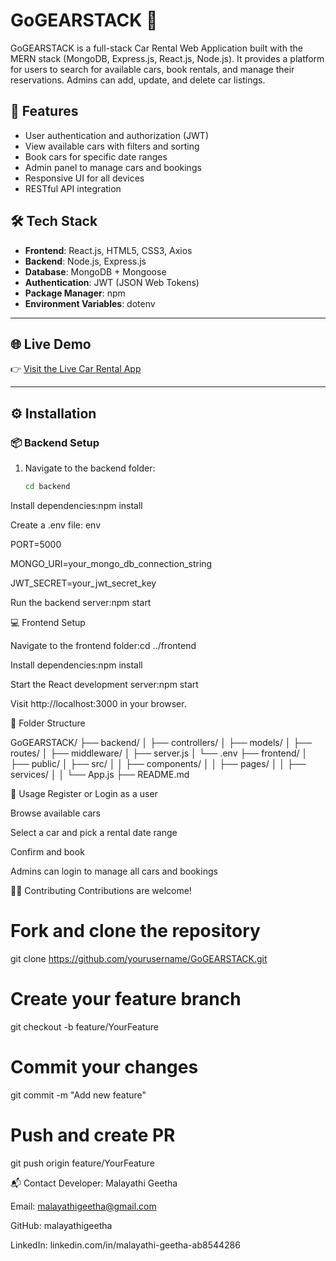 # GoGEARSTACK 🚗

GoGEARSTACK is a full-stack Car Rental Web Application built with the MERN stack (MongoDB, Express.js, React.js, Node.js). It provides a platform for users to search for available cars, book rentals, and manage their reservations. Admins can add, update, and delete car listings.



## 🌟 Features

- User authentication and authorization (JWT)
- View available cars with filters and sorting
- Book cars for specific date ranges
- Admin panel to manage cars and bookings
- Responsive UI for all devices
- RESTful API integration

## 🛠️ Tech Stack

- **Frontend**: React.js, HTML5, CSS3, Axios
- **Backend**: Node.js, Express.js
- **Database**: MongoDB + Mongoose
- **Authentication**: JWT (JSON Web Tokens)
- **Package Manager**: npm
- **Environment Variables**: dotenv

---

## 🌐 Live Demo

👉 [Visit the Live Car Rental App](https://car-rental-frontend-one-mu.vercel.app/)

---

## ⚙️ Installation

### 📦 Backend Setup

1. Navigate to the backend folder:

   ```bash
   cd backend
Install dependencies:npm install

Create a .env file: env


PORT=5000


MONGO_URI=your_mongo_db_connection_string


JWT_SECRET=your_jwt_secret_key


Run the backend server:npm start

💻 Frontend Setup

Navigate to the frontend folder:cd ../frontend

Install dependencies:npm install

Start the React development server:npm start

Visit http://localhost:3000 in your browser.

📁 Folder Structure

GoGEARSTACK/
├── backend/
│   ├── controllers/
│   ├── models/
│   ├── routes/
│   ├── middleware/
│   ├── server.js
│   └── .env
├── frontend/
│   ├── public/
│   ├── src/
│   │   ├── components/
│   │   ├── pages/
│   │   ├── services/
│   │   └── App.js
├── README.md


🚀 Usage
Register or Login as a user

Browse available cars

Select a car and pick a rental date range

Confirm and book

Admins can login to manage all cars and bookings

👩‍💻 Contributing
Contributions are welcome!


# Fork and clone the repository
git clone https://github.com/yourusername/GoGEARSTACK.git

# Create your feature branch
git checkout -b feature/YourFeature

# Commit your changes
git commit -m "Add new feature"

# Push and create PR
git push origin feature/YourFeature

📬 Contact
Developer: Malayathi Geetha

Email: malayathigeetha@gmail.com

GitHub: malayathigeetha

LinkedIn: linkedin.com/in/malayathi-geetha-ab8544286



